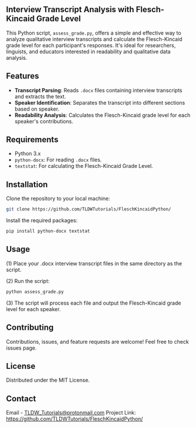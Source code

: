 ## Interview Transcript Analysis with Flesch-Kincaid Grade Level

This Python script, `assess_grade.py`, offers a simple and effective way to analyze qualitative interview transcripts and calculate the Flesch-Kincaid grade level for each participant's responses. It's ideal for researchers, linguists, and educators interested in readability and qualitative data analysis.

## Features

- **Transcript Parsing**: Reads `.docx` files containing interview transcripts and extracts the text.
- **Speaker Identification**: Separates the transcript into different sections based on speaker.
- **Readability Analysis**: Calculates the Flesch-Kincaid grade level for each speaker's contributions.

## Requirements

- Python 3.x
- `python-docx`: For reading `.docx` files.
- `textstat`: For calculating the Flesch-Kincaid Grade Level.

## Installation

Clone the repository to your local machine:

```bash
git clone https://github.com/TLDWTutorials/FleschKincaidPython/
```
Install the required packages:

```bash
pip install python-docx textstat
```
## Usage

(1) Place your .docx interview transcript files in the same directory as the script.

(2) Run the script:

```bash
python assess_grade.py
```

(3) The script will process each file and output the Flesch-Kincaid grade level for each speaker.

## Contributing
Contributions, issues, and feature requests are welcome! Feel free to check issues page.

## License
Distributed under the MIT License. 

## Contact
Email - TLDW_Tutorials@protonmail.com
Project Link: https://github.com/TLDWTutorials/FleschKincaidPython/
